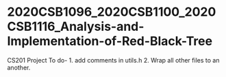 # 2020CSB1096_2020CSB1100_2020CSB1116_Analysis-and-Implementation-of-Red-Black-Tree
CS201 Project
To do-
    1. add comments in utils.h
    2. Wrap all other files to an another. 
